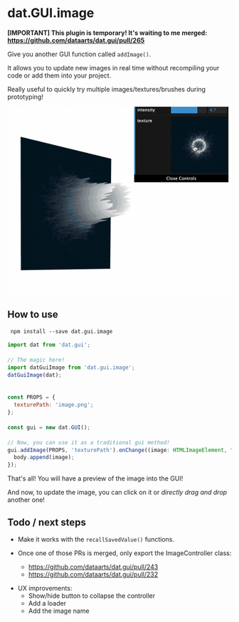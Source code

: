 # dat.GUI.image


**[IMPORTANT] This plugin is temporary! It's waiting to me merged: https://github.com/dataarts/dat.gui/pull/265**

Give you another GUI function called `addImage()`.

It allows you to update new images in real time without recompiling your code or add them into your project.

Really useful to quickly try multiple images/textures/brushes during prototyping!

<p align="center">
    <img alt="Creative Coding TO - Demo" src="https://github.com/Jeremboo/dat.gui.image/blob/master/preview.gif?raw=true">
</p>

## How to use

```
 npm install --save dat.gui.image
```

```javascript
import dat from 'dat.gui';

// The magic here!
import datGuiImage from 'dat.gui.image';
datGuiImage(dat);


const PROPS = {
  texturePath: 'image.png';
};

const gui = new dat.GUI();

// Now, you can use it as a traditional gui method!
gui.addImage(PROPS, 'texturePath').onChange((image: HTMLImageElement, firstTime: boolean) => {
  body.append(image);
});
```

That's all! You will have a preview of the image into the GUI!

And now, to update the image, you can click on it or _directly drag and drop_ another one!

## Todo / next steps

- Make it works with the `recallSavedValue()` functions.

- Once one of those PRs is merged, only export the ImageController class:

  - https://github.com/dataarts/dat.gui/pull/243
  - https://github.com/dataarts/dat.gui/pull/232

* UX improvements:
  - Show/hide button to collapse the controller
  - Add a loader
  - Add the image name
